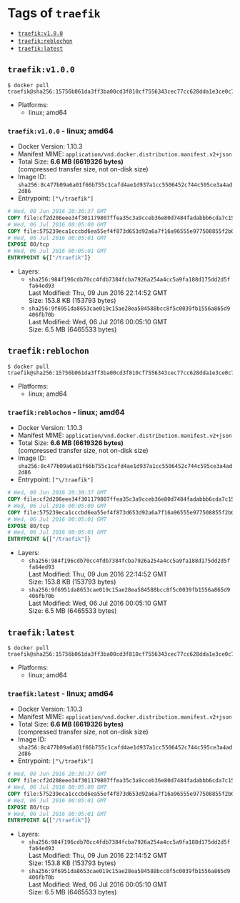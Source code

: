 <!-- THIS FILE IS GENERATED VIA '.template-helpers/generate-tag-details.pl' -->

# Tags of `traefik`

-	[`traefik:v1.0.0`](#traefikv100)
-	[`traefik:reblochon`](#traefikreblochon)
-	[`traefik:latest`](#traefiklatest)

## `traefik:v1.0.0`

```console
$ docker pull traefik@sha256:15756b061da3ff3ba00cd3f810cf7556343cec77cc628dda1e3ce0c72b8a157f
```

-	Platforms:
	-	linux; amd64

### `traefik:v1.0.0` - linux; amd64

-	Docker Version: 1.10.3
-	Manifest MIME: `application/vnd.docker.distribution.manifest.v2+json`
-	Total Size: **6.6 MB (6619326 bytes)**  
	(compressed transfer size, not on-disk size)
-	Image ID: `sha256:8c477b09a6a01f66b755c1cafd4ae1d937a1cc5506452c744c595ce3a4ad2d86`
-	Entrypoint: `["\/traefik"]`

```dockerfile
# Wed, 08 Jun 2016 20:30:37 GMT
COPY file:cf2d208eee34f301179807ffea35c3a9cceb36e80d7484fadabbb6cda7c15bfb in /etc/ssl/certs/
# Wed, 06 Jul 2016 00:05:00 GMT
COPY file:575239eca1cccbd6ea55ef4f873d653d92a6a7f16a96555e977508855f2b09cb in /
# Wed, 06 Jul 2016 00:05:01 GMT
EXPOSE 80/tcp
# Wed, 06 Jul 2016 00:05:01 GMT
ENTRYPOINT &{["/traefik"]}
```

-	Layers:
	-	`sha256:984f196cdb70cc4fdb7384fcba7926a254a4cc5a9fa188d175dd2d5ffa64ed93`  
		Last Modified: Thu, 09 Jun 2016 22:14:52 GMT  
		Size: 153.8 KB (153793 bytes)
	-	`sha256:9f6951da8653cae019c15ae28ea584588bcc8f5c0039fb1556a865d9406fb70b`  
		Last Modified: Wed, 06 Jul 2016 00:05:10 GMT  
		Size: 6.5 MB (6465533 bytes)

## `traefik:reblochon`

```console
$ docker pull traefik@sha256:15756b061da3ff3ba00cd3f810cf7556343cec77cc628dda1e3ce0c72b8a157f
```

-	Platforms:
	-	linux; amd64

### `traefik:reblochon` - linux; amd64

-	Docker Version: 1.10.3
-	Manifest MIME: `application/vnd.docker.distribution.manifest.v2+json`
-	Total Size: **6.6 MB (6619326 bytes)**  
	(compressed transfer size, not on-disk size)
-	Image ID: `sha256:8c477b09a6a01f66b755c1cafd4ae1d937a1cc5506452c744c595ce3a4ad2d86`
-	Entrypoint: `["\/traefik"]`

```dockerfile
# Wed, 08 Jun 2016 20:30:37 GMT
COPY file:cf2d208eee34f301179807ffea35c3a9cceb36e80d7484fadabbb6cda7c15bfb in /etc/ssl/certs/
# Wed, 06 Jul 2016 00:05:00 GMT
COPY file:575239eca1cccbd6ea55ef4f873d653d92a6a7f16a96555e977508855f2b09cb in /
# Wed, 06 Jul 2016 00:05:01 GMT
EXPOSE 80/tcp
# Wed, 06 Jul 2016 00:05:01 GMT
ENTRYPOINT &{["/traefik"]}
```

-	Layers:
	-	`sha256:984f196cdb70cc4fdb7384fcba7926a254a4cc5a9fa188d175dd2d5ffa64ed93`  
		Last Modified: Thu, 09 Jun 2016 22:14:52 GMT  
		Size: 153.8 KB (153793 bytes)
	-	`sha256:9f6951da8653cae019c15ae28ea584588bcc8f5c0039fb1556a865d9406fb70b`  
		Last Modified: Wed, 06 Jul 2016 00:05:10 GMT  
		Size: 6.5 MB (6465533 bytes)

## `traefik:latest`

```console
$ docker pull traefik@sha256:15756b061da3ff3ba00cd3f810cf7556343cec77cc628dda1e3ce0c72b8a157f
```

-	Platforms:
	-	linux; amd64

### `traefik:latest` - linux; amd64

-	Docker Version: 1.10.3
-	Manifest MIME: `application/vnd.docker.distribution.manifest.v2+json`
-	Total Size: **6.6 MB (6619326 bytes)**  
	(compressed transfer size, not on-disk size)
-	Image ID: `sha256:8c477b09a6a01f66b755c1cafd4ae1d937a1cc5506452c744c595ce3a4ad2d86`
-	Entrypoint: `["\/traefik"]`

```dockerfile
# Wed, 08 Jun 2016 20:30:37 GMT
COPY file:cf2d208eee34f301179807ffea35c3a9cceb36e80d7484fadabbb6cda7c15bfb in /etc/ssl/certs/
# Wed, 06 Jul 2016 00:05:00 GMT
COPY file:575239eca1cccbd6ea55ef4f873d653d92a6a7f16a96555e977508855f2b09cb in /
# Wed, 06 Jul 2016 00:05:01 GMT
EXPOSE 80/tcp
# Wed, 06 Jul 2016 00:05:01 GMT
ENTRYPOINT &{["/traefik"]}
```

-	Layers:
	-	`sha256:984f196cdb70cc4fdb7384fcba7926a254a4cc5a9fa188d175dd2d5ffa64ed93`  
		Last Modified: Thu, 09 Jun 2016 22:14:52 GMT  
		Size: 153.8 KB (153793 bytes)
	-	`sha256:9f6951da8653cae019c15ae28ea584588bcc8f5c0039fb1556a865d9406fb70b`  
		Last Modified: Wed, 06 Jul 2016 00:05:10 GMT  
		Size: 6.5 MB (6465533 bytes)
